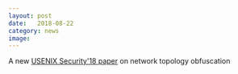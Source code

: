 ```yaml
---
layout: post
date:   2018-08-22
category: news
image: 
---
```


A new [USENIX Security'18 paper]({{"/publications"|relative_url}}) on network topology obfuscation